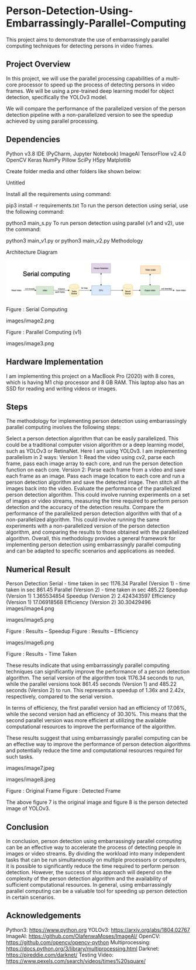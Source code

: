 # Person-Detection-Using-Embarrassingly-Parallel-Computing

This project aims to demonstrate the use of embarrassingly parallel computing techniques for detecting persons in video frames.

## Project Overview

In this project, we will use the parallel processing capabilities of a multi-core processor to speed up the process of detecting persons in video frames. We will be using a pre-trained deep learning model for object detection, specifically the YOLOv3 model.

We will compare the performance of the parallelized version of the person detection pipeline with a non-parallelized version to see the speedup achieved by using parallel processing.

## Dependencies

Python v3.8
IDE (PyCharm, Jupyter Notebook)
ImageAI
TensorFlow v2.4.0
OpenCV
Keras
NumPy
Pillow
SciPy
H5py
Matplotlib

Create folder media and other folders like shown below:

Untitled

Install all the requirements using command:

pip3 install -r requirements.txt
To run the person detection using serial, use the following command:

python3 main_s.py
To run person detection using parallel (v1 and v2), use the command:

python3 main_v1.py
or
python3 main_v2.py
Methodology

Architecture Diagram

![alt text](images/image1.png)

Figure : Serial Computing

images/image2.png

Figure : Parallel Computing (v1)

images/image3.png

## Hardware Implementation

I am implementing this project on a MacBook Pro (2020) with 8 cores, which is having M1 chip processor and 8 GB RAM. This laptop also has an SSD for reading and writing videos or images.

## Steps

The methodology for implementing person detection using embarrassingly parallel computing involves the following steps:

Select a person detection algorithm that can be easily parallelized. This could be a traditional computer vision algorithm or a deep learning model, such as YOLOv3 or RetinaNet. Here I am using YOLOv3.
I am implementing parallelism in 2 ways:
Version 1: Read the video using cv2, parse each frame, pass each image array to each core, and run the person detection function on each core.
Version 2: Parse each frame from a video and save each frame as an image. Pass each image location to each core and run a person detection algorithm and save the detected image. Then stitch all the images back into the video.
Evaluate the performance of the parallelized person detection algorithm. This could involve running experiments on a set of images or video streams, measuring the time required to perform person detection and the accuracy of the detection results.
Compare the performance of the parallelized person detection algorithm with that of a non-parallelized algorithm. This could involve running the same experiments with a non-parallelized version of the person detection algorithm, and comparing the results to those obtained with the parallelized algorithm.
Overall, this methodology provides a general framework for implementing person detection using embarrassingly parallel computing and can be adapted to specific scenarios and applications as needed.

## Numerical Result

Person Detection
Serial - time taken in sec	1176.34
Parallel (Version 1) - time taken in sec	861.45
Parallel (Version 2) - time taken in sec	485.22
Speedup (Version 1)	1.365534854
Speedup (Version 2)	2.424343597
Efficiency (Version 1)	17.06918568
Efficiency (Version 2)	30.30429496
images/image4.png

images/image5.png

Figure : Results – Speedup Figure : Results – Efficiency

images/image6.png

Figure : Results - Time Taken

These results indicate that using embarrassingly parallel computing techniques can significantly improve the performance of a person detection algorithm. The serial version of the algorithm took 1176.34 seconds to run, while the parallel versions took 861.45 seconds (Version 1) and 485.22 seconds (Version 2) to run. This represents a speedup of 1.36x and 2.42x, respectively, compared to the serial version.

In terms of efficiency, the first parallel version had an efficiency of 17.06%, while the second version had an efficiency of 30.30%. This means that the second parallel version was more efficient at utilizing the available computational resources to improve the performance of the algorithm.

These results suggest that using embarrassingly parallel computing can be an effective way to improve the performance of person detection algorithms and potentially reduce the time and computational resources required for such tasks.

images/image7.jpeg

images/image8.jpeg

Figure : Original Frame Figure : Detected Frame

The above figure 7 is the original image and figure 8 is the person detected image of YOLOv3.

## Conclusion

In conclusion, person detection using embarrassingly parallel computing can be an effective way to accelerate the process of detecting people in images or video streams. By dividing the workload into many independent tasks that can be run simultaneously on multiple processors or computers, it is possible to significantly reduce the time required to perform person detection. However, the success of this approach will depend on the complexity of the person detection algorithm and the availability of sufficient computational resources. In general, using embarrassingly parallel computing can be a valuable tool for speeding up person detection in certain scenarios.

## Acknowledgements

Python3: https://www.python.org
YOLOv3: https://arxiv.org/abs/1804.02767
ImageAI: https://github.com/OlafenwaMoses/ImageAI/
OpenCV: https://github.com/opencv/opencv-python
Multiprocessing: https://docs.python.org/3/library/multiprocessing.html
Darknet: https://pjreddie.com/darknet/
Testing Video: https://www.pexels.com/search/videos/times%20square/
